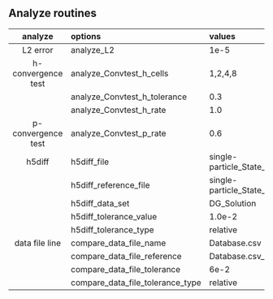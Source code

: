## Analyze routines

|**analyze**        | **options**                          | **values**                                            |
|:-----------------:|:-------------------------------------|:------------------------------------------------------|
|L2 error           | analyze\_L2                          | 1e-5                                                  |
|h-convergence test | analyze\_Convtest\_h\_cells          | 1,2,4,8                                               |
|                   | analyze\_Convtest\_h\_tolerance      | 0.3                                                   |
|                   | analyze\_Convtest\_h\_rate           | 1.0                                                   |
|p-convergence test | analyze\_Convtest\_p\_rate           | 0.6                                                   |
|h5diff             | h5diff\_file                         | single-particle\_State\_000.00000000000000000.h5      |
|                   | h5diff\_reference\_file              | single-particle\_State\_000.00000000000000000.h5\_ref |
|                   | h5diff\_data\_set                    | DG\_Solution                                          |
|                   | h5diff\_tolerance\_value             | 1.0e-2                                                |
|                   | h5diff\_tolerance\_type              | relative                                              |
|data file line     | compare\_data\_file\_name            | Database.csv                                          |
|                   | compare\_data\_file\_reference       | Database.csv\_ref                                     |
|                   | compare\_data\_file\_tolerance       | 6e-2                                                  |
|                   | compare\_data\_file\_tolerance\_type | relative                                              |


